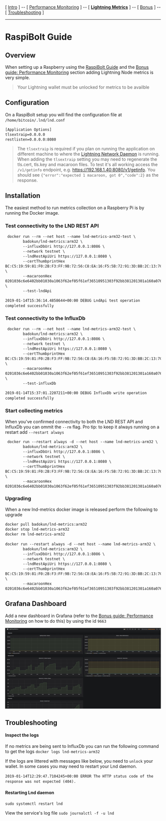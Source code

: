 ﻿[ [Intro](intro.md) ] -- [ [Performance Monitoring](performance_monitoring.md) ] -- [ [**Lightning Metrics**](lightning_metrics.md) ] -- [ [Bonus](bonus.md) ] -- [ [Troubleshooting](troubleshooting.md) ]

------
# RaspiBolt Guide

## Overview

When setting up a Raspberry using the [RaspiBolt Guide](https://github.com/badokun/guides/tree/master/raspibolt) and the 
[Bonus guide: Performance Monitoring](https://github.com/badokun/guides/blob/master/raspibolt/raspibolt_71_monitoring.md) section adding Lightning Node metrics is very simple.

> Your Lightning wallet must be unlocked for metrics to be availble

## Configuration

On a RaspiBolt setup you will find the configuration file at `/home/bitcoin/.lnd/lnd.conf`

```
[Application Options]
tlsextraip=0.0.0.0
restlisten=0.0.0.0:8080
```

> The `tlsextraip` is required if you plan on running the application on different machine to where the [Lightning Network Daemon](https://github.com/lightningnetwork/lnd) ️is running.
> When adding the `tlsextraip` setting you may need to regenerate the tls.cert, tls.key and macaroon files. To test it's all working access the `/v1/getinfo` endpoint, e.g.  https://192.168.1.40:8080/v1/getinfo. You should see `{"error":"expected 1 macaroon, got 0","code":2}` as the response.

## Installation

The easiest method to run metrics collection on a Raspberry Pi is by running the Docker image.

### Test connectivity to the LND REST API
```
 docker run --rm --net host --name lnd-metrics-arm32-test \
        badokun/lnd-metrics:arm32 \
        --influxDbUri http://127.0.0.1:8086 \
        --network testnet \
        --lndRestApiUri https://127.0.0.1:8080 \
        --certThumbprintHex BC:C5:19:59:81:F0:2B:F3:FF:9B:72:56:C8:EA:16:F5:5B:72:91:3D:BB:2C:13:7C:C6:6F:02:C3:B7:06:FA:9B \
        --macaroonHex 0201036c6e6402bb01030a1063f62ef05f61ef36510951303f92bb381201301a160a0761646472657373120472656164120577726974651a130a04696e666f120472656164120577726974651a170a08696e766f69636573120472656164120577726974651a160a076d657373616765120472656164120577726974651a170a086f6666636861696e120472656164120577726974651a160a076f6e636861696e120472656164120577726974651a140a05706565727312047265616412057772697465034026200cdb471a6d41d1223de71920581cfa21a3e1c308f4e20e83068c1a200141e2bd \
        --test-lndApi
```

`2019-01-14T15:36:14.4858644+00:00 DEBUG LndApi test operation completed successfully`

### Test connectivity to the InfluxDb

```
 docker run --rm --net host --name lnd-metrics-arm32-test \
        badokun/lnd-metrics:arm32 \
        --influxDbUri http://127.0.0.1:8086 \
        --network testnet \
        --lndRestApiUri https://127.0.0.1:8080 \
        --certThumbprintHex BC:C5:19:59:81:F0:2B:F3:FF:9B:72:56:C8:EA:16:F5:5B:72:91:3D:BB:2C:13:7C:C6:6F:02:C3:B7:06:FA:9B \
        --macaroonHex 0201036c6e6402bb01030a1063f62ef05f61ef36510951303f92bb381201301a160a0761646472657373120472656164120577726974651a130a04696e666f120472656164120577726974651a170a08696e766f69636573120472656164120577726974651a160a076d657373616765120472656164120577726974651a170a086f6666636861696e120472656164120577726974651a160a076f6e636861696e120472656164120577726974651a140a05706565727312047265616412057772697465034026200cdb471a6d41d1223de71920581cfa21a3e1c308f4e20e83068c1a200141e2bd \
        --test-influxDb
```

`2019-01-14T15:37:01.2207211+00:00 DEBUG InfluxDb write operation completed successfully`

### Start collecting metrics

When you've confirmed connectivity to both the LND REST API and InfluxDb you can ommit the `--rm` flag. Pro tip: to keep it always running on a restart add `--restart always`

```
 docker run --restart always -d --net host --name lnd-metrics-arm32 \
        badokun/lnd-metrics:arm32 \
        --influxDbUri http://127.0.0.1:8086 \
        --network testnet \
        --lndRestApiUri https://127.0.0.1:8080 \
        --certThumbprintHex BC:C5:19:59:81:F0:2B:F3:FF:9B:72:56:C8:EA:16:F5:5B:72:91:3D:BB:2C:13:7C:C6:6F:02:C3:B7:06:FA:9B \
        --macaroonHex 0201036c6e6402bb01030a1063f62ef05f61ef36510951303f92bb381201301a160a0761646472657373120472656164120577726974651a130a04696e666f120472656164120577726974651a170a08696e766f69636573120472656164120577726974651a160a076d657373616765120472656164120577726974651a170a086f6666636861696e120472656164120577726974651a160a076f6e636861696e120472656164120577726974651a140a05706565727312047265616412057772697465034026200cdb471a6d41d1223de71920581cfa21a3e1c308f4e20e83068c1a200141e2bd
```

### Upgrading

When a new lnd-metrics docker image is released perform the following to upgrade
```
docker pull badokun/lnd-metrics:arm32
docker stop lnd-metrics-arm32
docker rm lnd-metrics-arm32

docker run --restart always -d --net host --name lnd-metrics-arm32 \
        badokun/lnd-metrics:arm32 \
        --influxDbUri http://127.0.0.1:8086 \
        --network testnet \
        --lndRestApiUri https://127.0.0.1:8080 \
        --certThumbprintHex BC:C5:19:59:81:F0:2B:F3:FF:9B:72:56:C8:EA:16:F5:5B:72:91:3D:BB:2C:13:7C:C6:6F:02:C3:B7:06:FA:9B \
        --macaroonHex 0201036c6e6402bb01030a1063f62ef05f61ef36510951303f92bb381201301a160a0761646472657373120472656164120577726974651a130a04696e666f120472656164120577726974651a170a08696e766f69636573120472656164120577726974651a160a076d657373616765120472656164120577726974651a170a086f6666636861696e120472656164120577726974651a160a076f6e636861696e120472656164120577726974651a140a05706565727312047265616412057772697465034026200cdb471a6d41d1223de71920581cfa21a3e1c308f4e20e83068c1a200141e2bd
```

## Grafana Dashboard

Add a new dashboard in Grafana (refer to the [Bonus guide: Performance Monitoring](https://github.com/badokun/guides/blob/master/raspibolt/raspibolt_71_monitoring.md) on how to do this)
by using the id `9663`

![Grafana](resources/grafana-metrics.jpg)

## Troubleshooting

#### Inspect the logs

If no metrics are being sent to InfluxDb you can run the following command to get the logs `docker logs lnd-metrics-arm32`

If the logs are littered with messages like below, you need to `unlock` your wallet. In some cases you may need to restart your Lnd daemon.

`2019-01-14T12:29:47.7104245+00:00 ERROR The HTTP status code of the response was not expected (404).`

#### Restarting Lnd daemon

`sudo systemctl restart lnd`

View the service's log file
`sudo journalctl -f -u lnd`